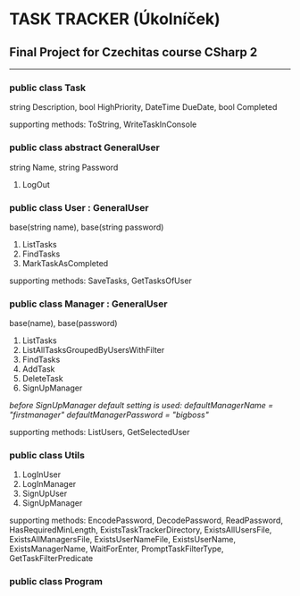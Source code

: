 # TASK TRACKER (Úkolníček)

## Final Project for Czechitas course CSharp 2
----------------------------------------------

### public class Task

string Description, bool HighPriority, DateTime DueDate, bool Completed

supporting methods: ToString, WriteTaskInConsole

### public class abstract GeneralUser

string Name, string Password

1. LogOut

### public class User : GeneralUser

base(string name), base(string password)

1. ListTasks
2. FindTasks
3. MarkTaskAsCompleted

supporting methods: SaveTasks, GetTasksOfUser

### public class Manager : GeneralUser

base(name), base(password)

1. ListTasks
2. ListAllTasksGroupedByUsersWithFilter
3. FindTasks
4. AddTask
5. DeleteTask
6. SignUpManager

*before SignUpManager default setting is used:
defaultManagerName = "firstmanager"
defaultManagerPassword = "bigboss"*

supporting methods: ListUsers, GetSelectedUser

### public class Utils

1. LogInUser
2. LogInManager
3. SignUpUser
4. SignUpManager

supporting methods: EncodePassword, DecodePassword, ReadPassword, HasRequiredMinLength, ExistsTaskTrackerDirectory, ExistsAllUsersFile, ExistsAllManagersFile, ExistsUserNameFile, ExistsUserName, ExistsManagerName, WaitForEnter, PromptTaskFilterType, GetTaskFilterPredicate

### public class Program

